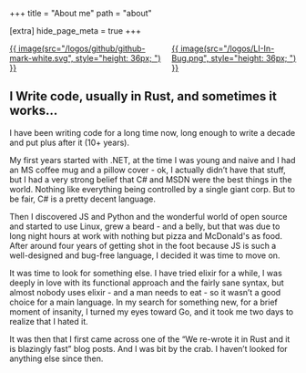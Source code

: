 +++
title = "About me"
path = "about"

[extra]
hide_page_meta = true
+++

<div style="display: flex; justify-content: center; gap: 10px">
    <a href="https://github.com/balliegojr" target="_blank">
        {{ image(src="/logos/github/github-mark-white.svg", style="height: 36px; ") }}
    </a>
    <a href="https://linkedin.com/in/ilson-balliego" target="_blank">
        {{ image(src="/logos/LI-In-Bug.png", style="height: 36px; ") }}
    </a>
</div>

I Write code, usually in Rust, and sometimes it works…
---
I have been writing code for a long time now, long enough to write a decade and put plus after it (10+ years).

My first years started with .NET, at the time I was young and naive and I had an MS coffee mug and a pillow cover - ok, I actually didn’t have that stuff, but I had a very strong belief that C# and MSDN were the best things in the world. Nothing like everything being controlled by a single giant corp. But to be fair, C# is a pretty decent language.

Then I discovered JS and Python and the wonderful world of open source and started to use Linux, grew a beard - and a belly, but that was due to long night hours at work with nothing but pizza and McDonald's as food. After around four years of getting shot in the foot because JS is such a well-designed and bug-free language, I decided it was time to move on.

It was time to look for something else. I have tried elixir for a while, I was deeply in love with its functional approach and the fairly sane syntax, but almost nobody uses elixir - and a man needs to eat - so it wasn’t a good choice for a main language. In my search for something new, for a brief moment of insanity, I turned my eyes toward Go, and it took me two days to realize that I hated it.

It was then that I first came across one of the “We re-wrote it in Rust and it is blazingly fast” blog posts. And I was bit by the crab. I haven’t looked for anything else since then.

